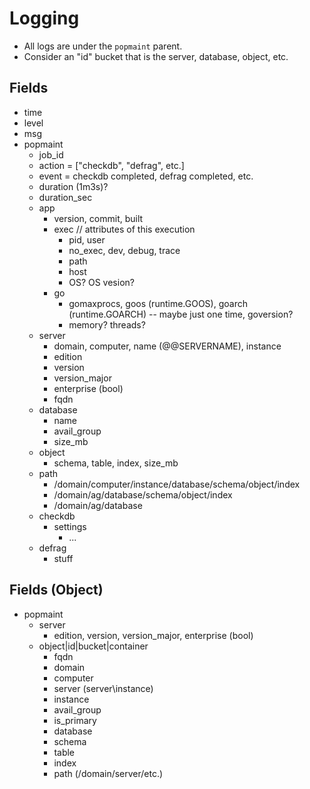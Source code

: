 Logging
=======
* All logs are under the `popmaint` parent.
* Consider an "id" bucket that is the server, database, object, etc.

Fields
------
* time
* level
* msg
* popmaint
    * job_id
    * action = ["checkdb", "defrag", etc.]
    * event = checkdb completed, defrag completed, etc.
    * duration (1m3s)?
    * duration_sec
    * app
        * version, commit, built
        * exec // attributes of this execution
            * pid, user
            * no_exec, dev, debug, trace
            * path 
            * host 
            * OS?  OS vesion?
        * go
            * gomaxprocs, goos (runtime.GOOS), goarch (runtime.GOARCH) -- maybe just one time, goversion?
            * memory? threads?
    * server
        * domain, computer, name (@@SERVERNAME), instance
        * edition
        * version
        * version_major
        * enterprise (bool)
        * fqdn
    * database
        * name
        * avail_group
        * size_mb
    * object
        * schema, table, index, size_mb
    * path
        * /domain/computer/instance/database/schema/object/index
        * /domain/ag/database/schema/object/index
        * /domain/ag/database
    * checkdb
        * settings
            * ...
    * defrag
        * stuff

Fields (Object)
---------------
* popmaint
    * server
        * edition, version, version_major, enterprise (bool)
    * object|id|bucket|container
        * fqdn
        * domain
        * computer
        * server (server\instance)
        * instance
        * avail_group
        * is_primary 
        * database
        * schema
        * table
        * index
        * path (/domain/server/etc.)
    
